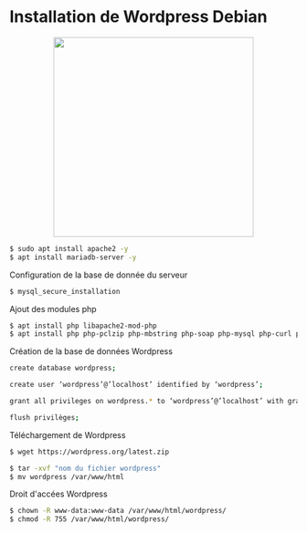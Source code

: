 # Installation de Wordpress Debian
<p align ="center">
<img src="https://github.com/user-attachments/assets/687c397f-d999-4d7c-be7d-b6153a7a37cc" width=350>

```bash
$ sudo apt install apache2 -y
$ apt install mariadb-server -y
```
Configuration de la base de donnée du serveur
```bash
$ mysql_secure_installation
```
Ajout des modules php
```bash
$ apt install php libapache2-mod-php
$ apt install php php-pclzip php-mbstring php-soap php-mysql php-curl php-xml php-zip php-gd -y
```
Création de la base de données Wordpress
```bash
create database wordpress;

create user ‘wordpress’@’localhost’ identified by ‘wordpress’;

grant all privileges on wordpress.* to ‘wordpress’@’localhost’ with grant option;

flush privilèges;
```
Téléchargement de Wordpress
```bash
$ wget https://wordpress.org/latest.zip
```
```bash
$ tar -xvf "nom du fichier wordpress"
$ mv wordpress /var/www/html
```
Droit d'accées Wordpress
```bash
$ chown -R www-data:www-data /var/www/html/wordpress/
$ chmod -R 755 /var/www/html/wordpress/
````